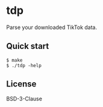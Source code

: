 # tdp

Parse your downloaded TikTok data.

## Quick start

```
$ make
$ ./tdp -help
```

## License

BSD-3-Clause
